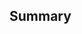 <!-- 
  Please read contribution guideline first: https://github.com/dnnsoftware/Dnn.Platform/blob/development/CONTRIBUTING.md 
-->

<!-- 
  Please make sure that there is a corresponding issue created and reference it in the PR by writing
  `Fixes #123` or `Closes #123`. 
  A PR without an accompanying issue will be accepted and merged on a very rare occasion
-->


## Summary
<!-- 
  Please describe the code changes as you see fit so that the reviewers have an easier task understanding what changed and why.
  New unit tests will be highly appreciated.
-->
